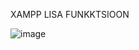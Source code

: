 XAMPP LISA FUNKKTSIOON


![image](https://github.com/user-attachments/assets/f491e66f-ce9a-41ca-aa1e-46424f062921)
